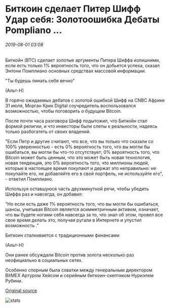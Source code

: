 # Биткоин сделает Питер Шифф Удар себя: Золотоошибка Дебаты Pompliano ...

###### 2019-08-01 03:08

Биткойн (BTC) сделает золотые аргументы Питера Шиффа излишними, если есть только 1% вероятность того, что он добьется успеха, сказал Энтони Помплиано основных средствах массовой информации.

"Ты будешь пинать себя вечно"

(Альт-Н)

В горячо ожидаемых дебатов с золотой ошибкой Шифф на CNBC Африке 31 июля, Морган Крик Digital соучредитель воспользовался возможностью, чтобы поговорить о будущем Bitcoin.

После почти часа разговора Шифф подытожил, что Биткойн стал формой религии, и что инвесторы были слепы к реальности, надеясь только разбогатеть от своих владений.

"Если Петр и другие считают, что все, что вы только что сказали со 100% уверенностью - есть 0% вероятность того, что вы могли бы ошибаться, вы могли бы что-то отсутствует; 0% вероятность того, что Bitcoin может быть ценным, что это может быть новая технология, новая тенденция, это 0% вероятность того, что миллионы людей, которые в настоящее время покупают и держат это неправильно: не покупайте его, не добавляйте его в свой портфель, не используйте его", - ответил Помплиано.

Используя оставшуюся часть двухминутной речи, чтобы убедить Шиффа раз и навсегда, он добавил:

"Но если есть даже 1% вероятность того, что вы могли бы ошибаться, шансы, учитывая Bitcoin является асимметричным активом, означает, что вы будете ногами себя навсегда за то, что знал об этом, провел все свое время делать это, получая ругали в Интернете и упустил возможность ."

Биткоин сталкивается с традиционными финансами

(Альт-Н)

Они ранее обсуждали Bitcoin против золота несколько раз неофициально в социальных сетях.

Особенно спорным была схватки между генеральным директором BitMEX Артуром Хейсом и серийным биткоин-скептиком Нуриэлем Рубини.

[Original source](https://cointelegraph.com/news/bitcoin-will-make-peter-schiff-kick-himself-gold-bug-debates-pompliano)

![stats](https://c.statcounter.com/11760860/0/a89fa40b/1/ "stats")